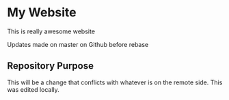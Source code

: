 # My Website

This is really awesome website


Updates made on master on Github before rebase

## Repository Purpose

This will be a change that conflicts
with whatever is on the remote side.
This was edited locally.

